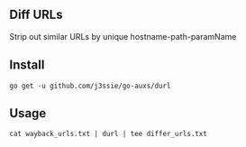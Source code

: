## Diff URLs

Strip out similar URLs by unique hostname-path-paramName

## Install
```
go get -u github.com/j3ssie/go-auxs/durl
```

## Usage
```
cat wayback_urls.txt | durl | tee differ_urls.txt
```